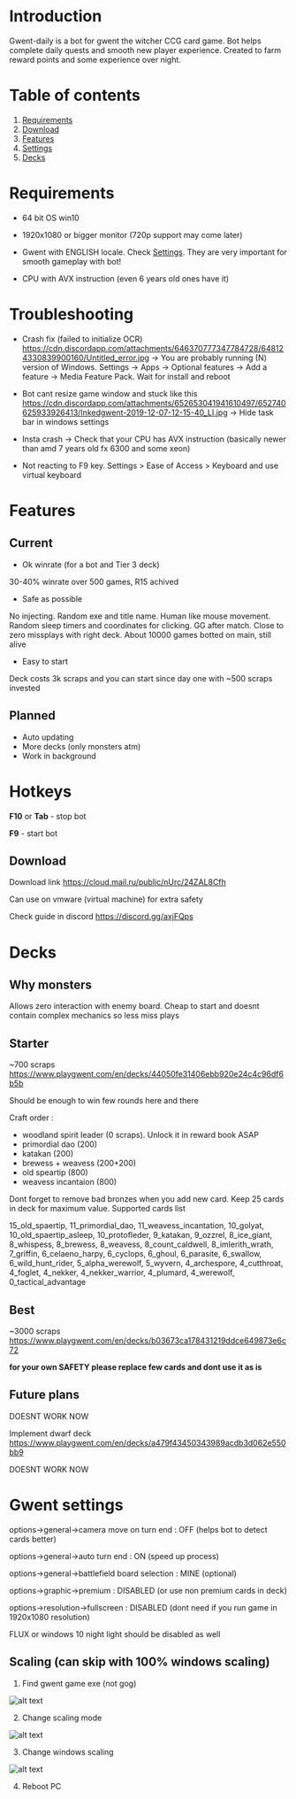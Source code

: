 # Introduction
Gwent-daily is a bot for gwent the witcher CCG card game. Bot helps complete daily quests and smooth new player experience. Created to farm reward points and some experience over night.

# Table of contents
1. [Requirements](#requirements)
2. [Download](#download)
3. [Features](#features)
4. [Settings](#settings)
5. [Decks](#decks)

# Requirements <a name="requirements"></a>

* 64 bit OS win10

* 1920x1080 or bigger monitor (720p support may come later)

* Gwent with ENGLISH locale. Check [Settings](#settings). They are very important for smooth gameplay with bot!

* CPU with AVX instruction (even 6 years old ones have it)

# Troubleshooting

* Crash fix (failed to initialize OCR) https://cdn.discordapp.com/attachments/646370777347784728/648124330839900160/Untitled_error.jpg -> You are probably running (N) version of Windows. Settings -> Apps -> Optional features -> Add a feature -> Media Feature Pack. Wait for install and reboot

* Bot cant resize game window and stuck like this https://cdn.discordapp.com/attachments/652653041941610497/652740625933926413/Inkedgwent-2019-12-07-12-15-40_LI.jpg
-> Hide task bar in windows settings

* Insta crash -> Check that your CPU has AVX instruction (basically newer than amd 7 years old fx 6300 and some xeon)

* Not reacting to F9 key. Settings > Ease of Access > Keyboard and use virtual keyboard

# Features <a name="features"></a>
## Current
* Ok winrate (for a bot and Tier 3 deck)

30-40% winrate over 500 games, R15 achived

* Safe as possible

No injecting. Random exe and title name. Human like mouse movement. Random sleep timers and coordinates for clicking. GG after match. Close to zero missplays with right deck. About 10000 games botted on main, still alive 

* Easy to start

Deck costs 3k scraps and you can start since day one with ~500 scraps invested

## Planned
* Auto updating
* More decks (only monsters atm)
* Work in background

# Hotkeys

**F10** or **Tab** - stop bot

**F9** - start bot

## Download <a name="download"></a>
Download link https://cloud.mail.ru/public/nUrc/24ZAL8Cfh

Can use on vmware (virtual machine) for extra safety

Check guide in discord https://discord.gg/axjFQps

# Decks <a name="decks"></a>

## Why monsters
Allows zero interaction with enemy board. Cheap to start and doesnt contain complex mechanics so less miss plays

## Starter
~700 scraps
https://www.playgwent.com/en/decks/44050fe31406ebb920e24c4c96df6b5b

Should be enough to win few rounds here and there 

Craft order : 
* woodland spirit leader (0 scraps). Unlock it in reward book ASAP
* primordial dao (200)
* katakan (200)
* brewess + weavess (200+200)
* old speartip (800)
* weavess incantaion (800)

Dont forget to remove bad bronzes when you add new card. Keep 25 cards in deck for maximum value. Supported cards list

15_old_spaertip, 11_primordial_dao, 11_weavess_incantation, 10_golyat, 10_old_spaertip_asleep, 10_protofleder, 9_katakan, 9_ozzrel, 8_ice_giant, 8_whispess, 8_brewess, 8_weavess, 8_count_caldwell, 8_imlerith_wrath, 7_griffin, 6_celaeno_harpy, 6_cyclops, 6_ghoul, 6_parasite, 6_swallow, 6_wild_hunt_rider, 5_alpha_werewolf, 5_wyvern, 4_archespore, 4_cutthroat, 4_foglet, 4_nekker, 4_nekker_warrior, 4_plumard, 4_werewolf, 0_tactical_advantage

## Best
~3000 scraps
https://www.playgwent.com/en/decks/b03673ca178431219ddce649873e6c72

**for your own SAFETY please replace few cards and dont use it as is**

## Future plans
DOESNT WORK NOW

Implement dwarf deck https://www.playgwent.com/en/decks/a479f43450343989acdb3d062e550bb9

DOESNT WORK NOW

# Gwent settings <a name="settings"></a>

options->general->camera move on turn end : OFF (helps bot to detect cards better)

options->general->auto turn end : ON (speed up process)

options->general->battlefield board selection : MINE (optional)

options->graphic->premium : DISABLED (or use non premium cards in deck)

options->resolution->fullscreen : DISABLED (dont need if you run game in 1920x1080 resolution)

FLUX or windows 10 night light should be disabled as well

## Scaling (can skip with 100% windows scaling)
1) Find gwent game exe (not gog)

![alt text](https://lh3.googleusercontent.com/-Riow_0Aq0t8/WYNSnp25eTI/AAAAAAAAR3o/n2S9JfBVz1gW3nGxFVOBsaugfoMsUp_gACHMYCw/s0/explorer_2017-08-03_19-43-08.png "scaling1")

2) Change scaling mode 

![alt text](https://lh3.googleusercontent.com/-Bzd5Y2jgwIg/WYNSy0QV1II/AAAAAAAAR3s/57RYhR55x8YaGcx6a_9uKq7kVut7UDAmACHMYCw/s0/explorer_2017-08-03_19-43-53.png "scaling2")

3) Change windows scaling

![alt text](https://lh3.googleusercontent.com/-Fk6Ip4vRqw8/WYNS8FxeqmI/AAAAAAAAR3w/0B8tKmYcF78jFDzcGCX3kiGSG3iLQ-XNwCHMYCw/s0/ApplicationFrameHost_2017-08-03_19-44-30.png "scaling3")

4) Reboot PC
